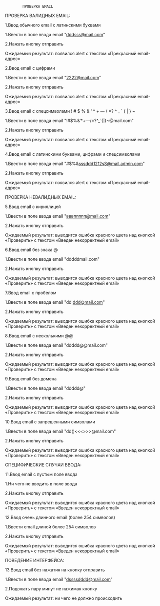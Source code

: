            ПРОВЕРКА EMAIL

ПРОВЕРКА ВАЛИДНЫХ EMAIL:


1.Ввод обычного email с латинскими буквами

 1.Ввести в поле ввода email "dddsss@mail.com"
 
 2.Нажать кнопку отправить

Ожидаемый результат: появился alert с текстом «Прекрасный email-адрес»


2.Ввод email с цифрами

  1.Ввести в поле ввода email "2222@mail.com"
  
  2.Нажать кнопку отправить
  
Ожидаемый результат: появился alert с текстом «Прекрасный email-адрес»


3.Ввод email c спецсимволами ! # $ % & ‘ * + — / =? ^ _ ` { | } ~

  1.Ввести в поле ввода email "!#$%&‘*+—/=?^_`{|}~@mail.com"
  
  2.Нажать кнопку отправить
  
Ожидаемый результат: появился alert с текстом «Прекрасный email-адрес»


4.Ввод email с латинскими буквами, цифрами и спецсимволами

  1.Ввести в поле ввода email "#$%&sssddd1212sS@mail.admin.com"
  
  2.Нажать кнопку отправить
  
Ожидаемый результат: появился alert с текстом «Прекрасный email-адрес»


ПРОВЕРКА НЕВАЛИДНЫХ EMAIL:


5.Ввод email с кириллицей

  1.Ввести в поле ввода email "вввппппп@mail.com"
  
  2.Нажать кнопку отправить
  
Ожидаемый результат: выводится ошибка красного цвета над кнопкой «Проверить» с текстом «Введен некорректный email»


6.Ввод email без знака @

  1.Ввести в поле ввода email "dddddmail.com"
  
  2.Нажать кнопку отправить
  
Ожидаемый результат: выводится ошибка красного цвета над кнопкой «Проверить» с текстом «Введен некорректный email»


7.Ввод email с пробелом

  1.Ввести в поле ввода email "dd ddd@mail.com"
  
  2.Нажать кнопку отправить
  
Ожидаемый результат: выводится ошибка красного цвета над кнопкой «Проверить» с текстом «Введен некорректный email»


8.Ввод email с несколькими @@

  1.Ввести в поле ввода email "ddddd@@mail.com"
  
  2.Нажать кнопку отправить
  
Ожидаемый результат: выводится ошибка красного цвета над кнопкой «Проверить» с текстом «Введен некорректный email»


9.Ввод email без домена

  1.Ввести в поле ввода email "ddddd@"

  2.Нажать кнопку отправить
  
Ожидаемый результат: выводится ошибка красного цвета над кнопкой «Проверить» с текстом «Введен некорректный email»


10.Ввод email с запрешенными символами 

  1.Ввести в поле ввода email "dd()<<<>>>\@mail.com"
  
  2.Нажать кнопку отправить
  
Ожидаемый результат: выводится ошибка красного цвета над кнопкой «Проверить» с текстом «Введен некорректный email»


СПЕЦИФИЧЕСКИЕ СЛУЧАИ ВВОДА:


11.Ввод email с пустым поле ввода 

  1.Ни чего не вводить в поле ввода
  
  2.Нажать кнопку отправить
  
Ожидаемый результат: выводится ошибка красного цвета над кнопкой «Проверить» с текстом «Введен некорректный email»


12.Ввод очень длинного email (более 254 символов)

  1.Ввести email длиной более 254 символов
  
  2.Нажать кнопку отправить
  
Ожидаемый результат: выводится ошибка красного цвета над кнопкой «Проверить» с текстом «Введен некорректный email»


ПОВЕДЕНИЕ ИНТЕРФЕЙСА:


13.Ввод email без нажатия на кнопку отправить 

  1.Ввести в поле ввода email "dssssdddd@mail.com"
  
  2.Подожать пару минут не нажимая кнопку
  
Ожидаемый результат: ни чего не должно происходить 







